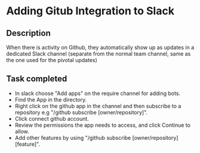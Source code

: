 # Adding Gitub Integration to Slack

## Description
When there is activity on Github, they automatically show up as updates in a dedicated Slack channel (separate from the normal team channel, same as the one used for the pivotal updates)

## Task completed
- In slack choose "Add apps" on the require channel for adding bots.
- Find the App in the directory.
- Right click on the github app in the channel and then subscribe to a repository e.g "/github subscribe [owner/repository]".
- Click connect github account.
- Review the permissions the app needs to access, and click Continue to allow.
- Add other features by using "/github subscribe [owner/repository] [feature]".


